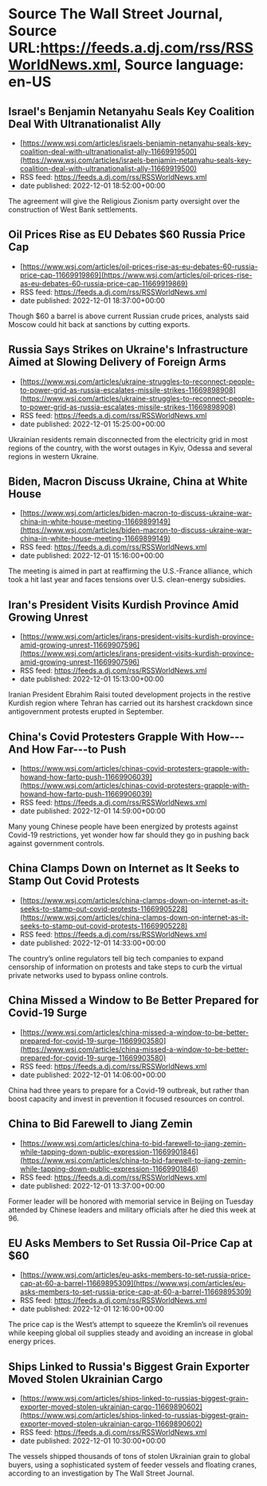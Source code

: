 # Source The Wall Street Journal, Source URL:https://feeds.a.dj.com/rss/RSSWorldNews.xml, Source language: en-US

## Israel's Benjamin Netanyahu Seals Key Coalition Deal With Ultranationalist Ally
 - [https://www.wsj.com/articles/israels-benjamin-netanyahu-seals-key-coalition-deal-with-ultranationalist-ally-11669919500](https://www.wsj.com/articles/israels-benjamin-netanyahu-seals-key-coalition-deal-with-ultranationalist-ally-11669919500)
 - RSS feed: https://feeds.a.dj.com/rss/RSSWorldNews.xml
 - date published: 2022-12-01 18:52:00+00:00

The agreement will give the Religious Zionism party oversight over the construction of West Bank settlements.

## Oil Prices Rise as EU Debates $60 Russia Price Cap
 - [https://www.wsj.com/articles/oil-prices-rise-as-eu-debates-60-russia-price-cap-11669919869](https://www.wsj.com/articles/oil-prices-rise-as-eu-debates-60-russia-price-cap-11669919869)
 - RSS feed: https://feeds.a.dj.com/rss/RSSWorldNews.xml
 - date published: 2022-12-01 18:37:00+00:00

Though $60 a barrel is above current Russian crude prices, analysts said Moscow could hit back at sanctions by cutting exports.

## Russia Says Strikes on Ukraine's Infrastructure Aimed at Slowing Delivery of Foreign Arms
 - [https://www.wsj.com/articles/ukraine-struggles-to-reconnect-people-to-power-grid-as-russia-escalates-missile-strikes-11669898908](https://www.wsj.com/articles/ukraine-struggles-to-reconnect-people-to-power-grid-as-russia-escalates-missile-strikes-11669898908)
 - RSS feed: https://feeds.a.dj.com/rss/RSSWorldNews.xml
 - date published: 2022-12-01 15:25:00+00:00

Ukrainian residents remain disconnected from the electricity grid in most regions of the country, with the worst outages in Kyiv, Odessa and several regions in western Ukraine.

## Biden, Macron Discuss Ukraine, China at White House
 - [https://www.wsj.com/articles/biden-macron-to-discuss-ukraine-war-china-in-white-house-meeting-11669899149](https://www.wsj.com/articles/biden-macron-to-discuss-ukraine-war-china-in-white-house-meeting-11669899149)
 - RSS feed: https://feeds.a.dj.com/rss/RSSWorldNews.xml
 - date published: 2022-12-01 15:16:00+00:00

The meeting is aimed in part at reaffirming the U.S.-France alliance, which took a hit last year and faces tensions over U.S. clean-energy subsidies.

## Iran's President Visits Kurdish Province Amid Growing Unrest
 - [https://www.wsj.com/articles/irans-president-visits-kurdish-province-amid-growing-unrest-11669907596](https://www.wsj.com/articles/irans-president-visits-kurdish-province-amid-growing-unrest-11669907596)
 - RSS feed: https://feeds.a.dj.com/rss/RSSWorldNews.xml
 - date published: 2022-12-01 15:13:00+00:00

Iranian President Ebrahim Raisi touted development projects in the restive Kurdish region where Tehran has carried out its harshest crackdown since antigovernment protests erupted in September.

## China's Covid Protesters Grapple With How---And How Far---to Push
 - [https://www.wsj.com/articles/chinas-covid-protesters-grapple-with-howand-how-farto-push-11669906039](https://www.wsj.com/articles/chinas-covid-protesters-grapple-with-howand-how-farto-push-11669906039)
 - RSS feed: https://feeds.a.dj.com/rss/RSSWorldNews.xml
 - date published: 2022-12-01 14:59:00+00:00

Many young Chinese people have been energized by protests against Covid-19 restrictions, yet wonder how far should they go in pushing back against government controls.

## China Clamps Down on Internet as It Seeks to Stamp Out Covid Protests
 - [https://www.wsj.com/articles/china-clamps-down-on-internet-as-it-seeks-to-stamp-out-covid-protests-11669905228](https://www.wsj.com/articles/china-clamps-down-on-internet-as-it-seeks-to-stamp-out-covid-protests-11669905228)
 - RSS feed: https://feeds.a.dj.com/rss/RSSWorldNews.xml
 - date published: 2022-12-01 14:33:00+00:00

The country’s online regulators tell big tech companies to expand censorship of information on protests and take steps to curb the virtual private networks used to bypass online controls.

## China Missed a Window to Be Better Prepared for Covid-19 Surge
 - [https://www.wsj.com/articles/china-missed-a-window-to-be-better-prepared-for-covid-19-surge-11669903580](https://www.wsj.com/articles/china-missed-a-window-to-be-better-prepared-for-covid-19-surge-11669903580)
 - RSS feed: https://feeds.a.dj.com/rss/RSSWorldNews.xml
 - date published: 2022-12-01 14:06:00+00:00

China had three years to prepare for a Covid-19 outbreak, but rather than boost capacity and invest in prevention it focused resources on control.

## China to Bid Farewell to Jiang Zemin
 - [https://www.wsj.com/articles/china-to-bid-farewell-to-jiang-zemin-while-tapping-down-public-expression-11669901846](https://www.wsj.com/articles/china-to-bid-farewell-to-jiang-zemin-while-tapping-down-public-expression-11669901846)
 - RSS feed: https://feeds.a.dj.com/rss/RSSWorldNews.xml
 - date published: 2022-12-01 13:37:00+00:00

Former leader will be honored with memorial service in Beijing on Tuesday attended by Chinese leaders and military officials after he died this week at 96.

## EU Asks Members to Set Russia Oil-Price Cap at $60
 - [https://www.wsj.com/articles/eu-asks-members-to-set-russia-price-cap-at-60-a-barrel-11669895309](https://www.wsj.com/articles/eu-asks-members-to-set-russia-price-cap-at-60-a-barrel-11669895309)
 - RSS feed: https://feeds.a.dj.com/rss/RSSWorldNews.xml
 - date published: 2022-12-01 12:16:00+00:00

The price cap is the West’s attempt to squeeze the Kremlin’s oil revenues while keeping global oil supplies steady and avoiding an increase in global energy prices.

## Ships Linked to Russia's Biggest Grain Exporter Moved Stolen Ukrainian Cargo
 - [https://www.wsj.com/articles/ships-linked-to-russias-biggest-grain-exporter-moved-stolen-ukrainian-cargo-11669890602](https://www.wsj.com/articles/ships-linked-to-russias-biggest-grain-exporter-moved-stolen-ukrainian-cargo-11669890602)
 - RSS feed: https://feeds.a.dj.com/rss/RSSWorldNews.xml
 - date published: 2022-12-01 10:30:00+00:00

The vessels shipped thousands of tons of stolen Ukrainian grain to global buyers, using a sophisticated system of feeder vessels and floating cranes, according to an investigation by The Wall Street Journal.
